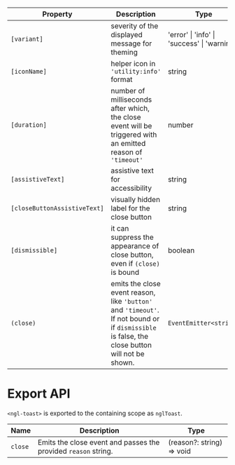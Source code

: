 # <ngl-toast>

| Property | Description | Type | Default |
| -------- | ----------- | ---- | ------- |
| `[variant]` | severity of the displayed message for theming | 'error' \| 'info' \| 'success' \| 'warning' | 'info' |
| `[iconName]` | helper icon in `'utility:info'` format | string | |
| `[duration]` | number of milliseconds after which, the close event will be triggered with an emitted reason of `'timeout'` | number | |
| `[assistiveText]` | assistive text for accessibility | string | |
| `[closeButtonAssistiveText]` | visually hidden label for the close button | string | `'Close'` |
| `[dismissible]` | it can suppress the appearance of close button, even if `(close)` is bound | boolean | |
| `(close)` | emits the close event reason, like `'button'` and `'timeout'`. If not bound or if `dismissible` is false, the close button will not be shown. | `EventEmitter<string>` | |

# Export API

`<ngl-toast>` is exported to the containing scope as `nglToast`.

| Name | Description | Type |
| -------- | ----------- | ---- |
| `close` | Emits the close event and passes the provided `reason` string. | (reason?: string) => void |

